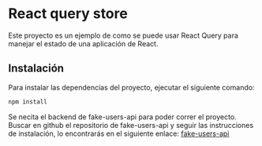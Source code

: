 # React query store

Este proyecto es un ejemplo de como se puede usar React Query para manejar el estado de una aplicación de React.

## Instalación

Para instalar las dependencias del proyecto, ejecutar el siguiente comando:

```bash
npm install
```

Se necita el backend de fake-users-api para poder correr el proyecto. Buscar en github el repositorio de fake-users-api y seguir las instrucciones de instalación, lo encontrarás en el siguiente enlace: [fake-users-api](https://github.com/angelxescomx08/fake-api-store)